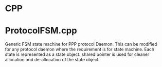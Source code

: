 # CPP
ProtocolFSM.cpp
================
Generic FSM state machine for PPP protocol Daemon. This can be modified for any protocol daemon where the requirement is for state machine.
Each state is represented as a state object.
shared pointer is used for cleaner allocation and de-allocation of the state object.
